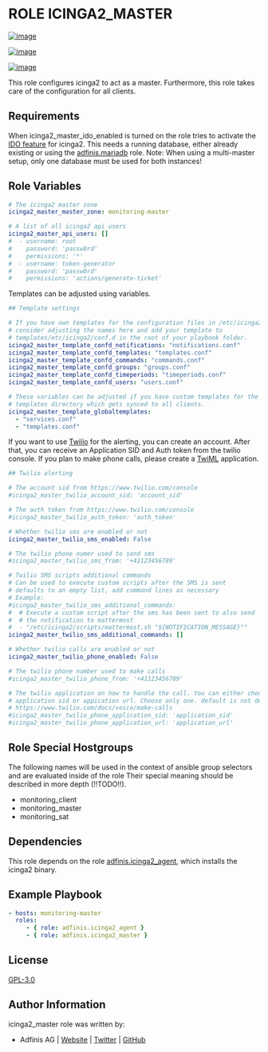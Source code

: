 ROLE ICINGA2\_MASTER
====================

[![image](https://img.shields.io/github/license/adfinis/ansible-role-icinga2_master.svg?style=flat-square)](https://github.com/adfinis/ansible-role-icinga2_master/blob/master/LICENSE)

[![image](https://img.shields.io/github/actions/workflow/status/adfinis/ansible-role-icinga2_master/ansible-ci.yml?style=flat-square)](https://github.com/adfinis/ansible-role-icinga2_master/actions)

[![image](https://img.shields.io/badge/galaxy-adfinis.icinga2_master-660198.svg?style=flat-square)](https://galaxy.ansible.com/adfinis/icinga2_master)

This role configures icinga2 to act as a master. Furthermore, this role
takes care of the configuration for all clients.

Requirements
------------

When icinga2\_master\_ido\_enabled is turned on the role tries to
activate the [IDO
feature](https://icinga.com/docs/icinga2/latest/doc/14-features/#db-ido)
for icinga2. This needs a running database, either already existing or
using the
[adfinis.mariadb](https://galaxy.ansible.com/adfinis/mariadb)
role. Note: When using a multi-master setup, only one database must be
used for both instances!

Role Variables
--------------

```yaml
# The icinga2 master zone
icinga2_master_master_zone: monitoring-master

# A list of all icinga2 api users
icinga2_master_api_users: []
#  - username: root
#    password: 'passw0rd'
#    permissions: '*'
#  - username: token-generator
#    password: 'passw0rd'
#    permissions: 'actions/generate-ticket'
```

Templates can be adjusted using variables.

```yaml
## Template settings

# If you have own templates for the configuration files in /etc/icinga2/conf.d
# consider adjusting the names here and add your template to
# templates/etc/icinga2/conf.d in the root of your playbook folder.
icinga2_master_template_confd_notifications: "notifications.conf"
icinga2_master_template_confd_templates: "templates.conf"
icinga2_master_template_confd_commands: "commands.conf"
icinga2_master_template_confd_groups: "groups.conf"
icinga2_master_template_confd_timeperiods: "timeperiods.conf"
icinga2_master_template_confd_users: "users.conf"

# These variables can be adjusted if you have custom templates for the global
# templates directory which gets synced to all clients.
icinga2_master_template_globaltemplates:
  - "services.conf"
  - "templates.conf"
```

If you want to use [Twilio](https://www.twilio.com) for the alerting,
you can create an account. After that, you can receive an Application
SID and Auth token from the twilio console. If you plan to make phone
calls, please create a [TwiML](https://www.twilio.com/docs/voice/twiml)
application.

```yaml
## Twilio alerting

# The account sid from https://www.twilio.com/console
#icinga2_master_twilio_account_sid: 'account_sid'

# The auth token from https://www.twilio.com/console
#icinga2_master_twilio_auth_token: 'auth_token'

# Whether twilio sms are enabled or not
icinga2_master_twilio_sms_enabled: False

# The twilio phone numer used to send sms
#icinga2_master_twilio_sms_from: '+41123456789'

# Twilio SMS scripts additional commands
# Can be used to execute custom scripts after the SMS is sent
# defaults to an empty list, add command lines as necessary
# Example:
#icinga2_master_twilio_sms_additional_commands:
#  # Execute a custom script after the sms has been sent to also send
#  # the notification to mattermost
#  - "/etc/icinga2/scripts/mattermost.sh "${NOTIFICATION_MESSAGE}""
icinga2_master_twilio_sms_additional_commands: []

# Whether twilio calls are enabled or not
icinga2_master_twilio_phone_enabled: False

# The twilio phone number used to make calls
#icinga2_master_twilio_phone_from: '+41123456789'

# The twilio application on how to handle the call. You can either choose
# application sid or appication url. Choose only one. default is not defined.
# https://www.twilio.com/docs/voice/make-calls
#icinga2_master_twilio_phone_application_sid: 'application_sid'
#icinga2_master_twilio_phone_application_url: 'application_url'
```

Role Special Hostgroups
---------------

The following names will be used in the context of ansible group selectors and are evaluated inside of the role
Their special meaning should be described in more depth (!!TODO!!).

* monitoring_client
* monitoring_master
* monitoring_sat

Dependencies
------------

This role depends on the role
[adfinis.icinga2\_agent](https://galaxy.ansible.com/adfinis/icinga2_agent),
which installs the icinga2 binary.

Example Playbook
----------------

```yaml
- hosts: monitoring-master
  roles:
     - { role: adfinis.icinga2_agent }
     - { role: adfinis.icinga2_master }
```

License
-------

[GPL-3.0](https://github.com/adfinis/ansible-role-icinga2_master/blob/master/LICENSE)

Author Information
------------------

icinga2\_master role was written by:

-   Adfinis AG \| [Website](https://www.adfinis.com/) \|
    [Twitter](https://twitter.com/adfinis) \|
    [GitHub](https://github.com/adfinis)
